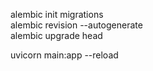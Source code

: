 alembic init migrations  
alembic revision --autogenerate  
alembic upgrade head  
  
uvicorn main:app --reload
